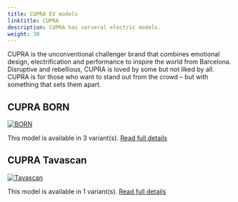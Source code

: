 ```yaml
---
title: CUPRA EV models
linktitle: CUPRA
description: CUPRA has serveral electric models. 
weight: 30
---
```

CUPRA is the unconventional challenger brand that combines emotional design, electrification and performance to inspire the world from Barcelona. Disruptive and rebellious, CUPRA is loved by some but not liked by all. CUPRA is for those who want to stand out from the crowd – but with something that sets them apart. 


## CUPRA BORN

[![BORN](https://media.evkx.net/multimedia/models/cupra/born/born_58/main_1_st.jpg)](born)

This model is available in 3 variant(s). 
[Read full details](born/)

## CUPRA Tavascan

[![Tavascan]()](tavascan)

This model is available in 1 variant(s). 
[Read full details](tavascan/)
